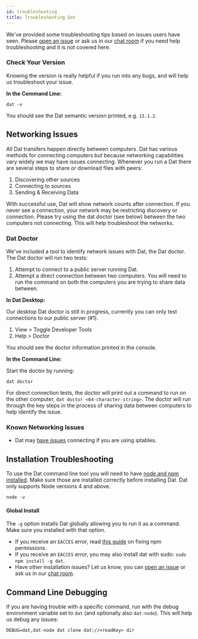 ```yaml
---
id: troubleshooting
title: Troubleshooting Dat
---
```


We've provided some troubleshooting tips based on issues users have seen.
Please [open an issue](https://github.com/datproject/dat/issues/new) or ask us in our [chat room](https://gitter.im/datproject/discussions) if you need help troubleshooting and it is not covered here.

### Check Your Version

Knowing the version is really helpful if you run into any bugs, and will help us troubleshoot your issue.

**In the Command Line:**

```
dat -v
```

You should see the Dat semantic version printed, e.g. `13.1.2`.

## Networking Issues

All Dat transfers happen directly between computers.
Dat has various methods for connecting computers but because networking capabilities vary widely we may have issues connecting.
Whenever you run a Dat there are several steps to share or download files with peers:

1. Discovering other sources
2. Connecting to sources
3. Sending & Receiving Data

With successful use, Dat will show network counts after connection.
If you never see a connection, your network may be restricting discovery or connection.
Please try using the dat doctor (see below) between the two computers not connecting.
This will help troubleshoot the networks.

### Dat Doctor

We've included a tool to identify network issues with Dat, the Dat doctor.
The Dat doctor will run two tests:

1. Attempt to connect to a public server running Dat.
2. Attempt a direct connection between two computers. You will need to run the command on both the computers you are trying to share data between.

**In Dat Desktop:**

Our desktop Dat doctor is still in progress, currently you can only test connections to our public server (#1).

1. View > Toggle Developer Tools
2. Help > Doctor

You should see the doctor information printed in the console.

**In the Command Line:**

Start the doctor by running:

```
dat doctor
```

For direct connection tests, the doctor will print out a command to run on the other computer, `dat doctor <64-character-string>`.
The doctor will run through the key steps in the process of sharing data between computers to help identify the issue.

### Known Networking Issues

* Dat may [have issues](https://github.com/datproject/dat/issues/503) connecting if you are using iptables.

## Installation Troubleshooting

To use the Dat command line tool you will need to have [node and npm installed](https://docs.npmjs.com/getting-started/installing-node).
Make sure those are installed correctly before installing Dat. Dat only supports Node versions 4 and above.

```
node -v
```

#### Global Install

The `-g` option installs Dat globally allowing you to run it as a command.
Make sure you installed with that option.

* If you receive an `EACCES` error, read [this guide](https://docs.npmjs.com/getting-started/fixing-npm-permissions) on fixing npm permissions.
* If you receive an `EACCES` error, you may also install dat with sudo: `sudo npm install -g dat`.
* Have other installation issues? Let us know, you can [open an issue](https://github.com/datproject/dat/issues/new) or ask us in our [chat room](https://gitter.im/datproject/discussions).

## Command Line Debugging

If you are having trouble with a specific command, run with the debug environment variable set to `dat` (and optionally also `dat-node`).
This will help us debug any issues:

```
DEBUG=dat,dat-node dat clone dat://<readKey> dir
```
